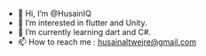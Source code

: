 - 👋 Hi, I’m @HusainIQ
- 👀 I’m interested in flutter and Unity.
- 🌱 I’m currently learning dart and C#.
- 📫 How to reach me : husainaltwejre@gmail.com 
